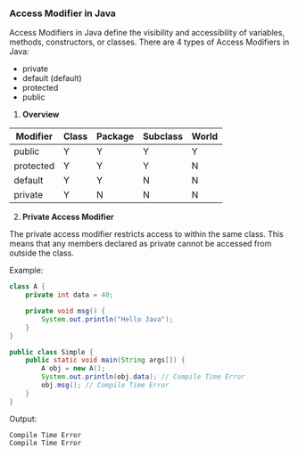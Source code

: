 ### Access Modifier in Java
Access Modifiers in Java define the visibility and accessibility of variables, methods, constructors, or classes. There are 4 types of Access Modifiers in Java:

- private
- default (default)
- protected
- public

1. **Overview**

| Modifier  | Class | Package | Subclass | World |
|-----------|-------|---------|----------|-------|
| public    | Y     | Y       | Y        | Y     |
| protected | Y     | Y       | Y        | N     |
| default   | Y     | Y       | N        | N     |
| private   | Y     | N       | N        | N     |

2. **Private Access Modifier**

The private access modifier restricts access to within the same class. This means that any members declared as private cannot be accessed from outside the class.

Example:
```java
class A {
    private int data = 40;

    private void msg() {
        System.out.println("Hello Java");
    }
}

public class Simple {
    public static void main(String args[]) {
        A obj = new A();
        System.out.println(obj.data); // Compile Time Error
        obj.msg(); // Compile Time Error
    }
}
```
Output:
```
Compile Time Error
Compile Time Error
```

